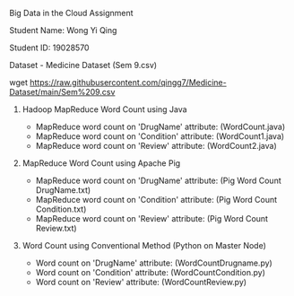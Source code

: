 Big Data in the Cloud Assignment

Student Name: Wong Yi Qing

Student ID: 19028570

Dataset - Medicine Dataset (Sem 9.csv)

wget https://raw.githubusercontent.com/qingg7/Medicine-Dataset/main/Sem%209.csv

1) Hadoop MapReduce Word Count using Java

   - MapReduce word count on 'DrugName' attribute: (WordCount.java)
   - MapReduce word count on 'Condition' attribute: (WordCount1.java)
   - MapReduce word count on 'Review' attribute: (WordCount2.java)
  
2) MapReduce Word Count using Apache Pig 

   - MapReduce word count on 'DrugName' attribute: (Pig Word Count DrugName.txt)
   - MapReduce word count on 'Condition' attribute: (Pig Word Count Condition.txt)
   - MapReduce word count on 'Review' attribute: (Pig Word Count Review.txt)
  
3) Word Count using Conventional Method (Python on Master Node)

   - Word count on 'DrugName' attribute: (WordCountDrugname.py)
   - Word count on 'Condition' attribute: (WordCountCondition.py)
   - Word count on 'Review' attribute: (WordCountReview.py)
